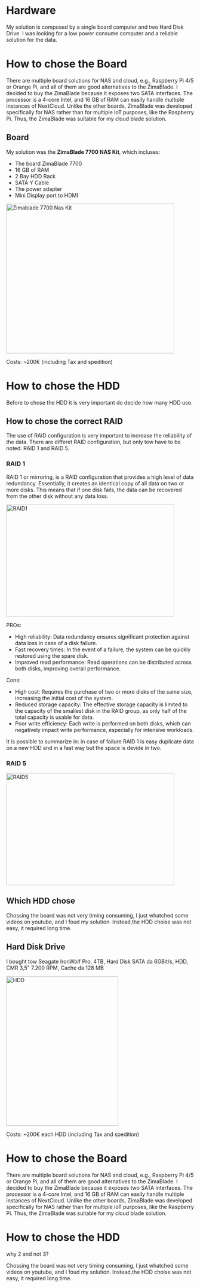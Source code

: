# Hardware
My solution is composed by a single board computer and two Hard Disk Drive. I was looking for a low power consume computer and a reliable solution for the data. 

# How to chose the Board
There are multiple board solutions for NAS and cloud, e.g., Raspberry Pi 4/5 or Orange Pi, and all of them are good alternatives to the ZimaBlade. I decided to buy the ZimaBlade because it exposes two SATA interfaces. The processor is a 4-core Intel, and 16 GB of RAM can easily handle multiple instances of NextCloud. Unlike the other boards, ZimaBlade was developed specifically for NAS rather than for multiple IoT purposes, like the Raspberry Pi. Thus, the ZimaBlade was suitable for my cloud blade solution.

## Board
My solution was the **ZimaBlade 7700 NAS Kit**, which incluses:
  - The board ZimaBlade 7700
  - 16 GB of RAM
  - 2 Bay HDD Rack
  - SATA Y Cable
  - The power adapter
  - Mini Display port to HDMI

<img src="https://github.com/user-attachments/assets/444716aa-8e6d-4b66-b7b2-b73ec9077c2a" alt="Zimablade 7700 Nas Kit" width="450" height="400">

Costs: ~200€ (including Tax and spedition)


# How to chose the HDD
Before to chose the HDD it is very important do decide how many HDD use.

## How to chose the correct RAID
The use of RAID configuration is very important to increase the reliability of the data. There are differet RAID configuration, but only tow have to be noted: RAID 1 and RAID 5.

### RAID 1
RAID 1 or mirroring, is a RAID configuration that provides a high level of data redundancy. Essentially, it creates an identical copy of all data on two or more disks. This means that if one disk fails, the data can be recovered from the other disk without any data loss.

<img src="https://github.com/user-attachments/assets/48c12526-186e-46c0-979b-514f06ede598" alt="RAID1" width="450" height="300">

PROs:
 - High reliability: Data redundancy ensures significant protection against data loss in case of a disk failure.
 - Fast recovery times: In the event of a failure, the system can be quickly restored using the spare disk.
 - Improved read performance: Read operations can be distributed across both disks, improving overall performance.

Cons:
- High cost: Requires the purchase of two or more disks of the same size, increasing the initial cost of the system.
- Reduced storage capacity: The effective storage capacity is limited to the capacity of the smallest disk in the RAID group, as only half of the total capacity is usable for data.
- Poor write efficiency: Each write is performed on both disks, which can negatively impact write performance, especially for intensive workloads.

It is possible to summarize in: in case of failure RAID 1 is easy duplicate data on a new HDD and in a fast way but the space is devide in two. 


### RAID 5

<img src="https://github.com/user-attachments/assets/7cbbda0a-4561-45d9-a851-91b6093957ed" alt="RAID5" width="450" height="300">




## Which HDD chose
Chossing the board was not very timing consuming, I just whatched some videos on youtube, and I foud my solution. Instead,the HDD choise was not easy, it required long time. 





## Hard Disk Drive

I bought tow Seagate IronWolf Pro, 4TB, Hard Disk SATA da 6GBit/s, HDD, CMR 3,5" 7.200 RPM, Cache da 128 MB

<img src="https://github.com/user-attachments/assets/a2df0e7b-d8cb-4781-9425-a5c941cf5025" alt="HDD" width="300" height="400">

Costs: ~200€ each HDD (including Tax and spedition)


# How to chose the Board
There are multiple board solutions for NAS and cloud, e.g., Raspberry Pi 4/5 or Orange Pi, and all of them are good alternatives to the ZimaBlade. I decided to buy the ZimaBlade because it exposes two SATA interfaces. The processor is a 4-core Intel, and 16 GB of RAM can easily handle multiple instances of NextCloud. Unlike the other boards, ZimaBlade was developed specifically for NAS rather than for multiple IoT purposes, like the Raspberry Pi. Thus, the ZimaBlade was suitable for my cloud blade solution.


# How to chose the HDD
why 2 and not 3?

Chossing the board was not very timing consuming, I just whatched some videos on youtube, and I foud my solution. Instead,the HDD choise was not easy, it required long time. 


